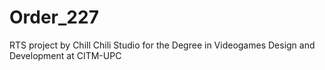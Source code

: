 # Order_227
RTS project by Chill Chili Studio for the Degree in Videogames Design and Development at CITM-UPC
